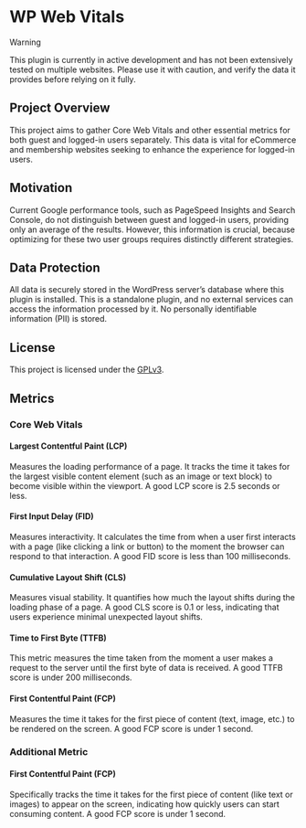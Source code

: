 # WP Web Vitals

> [!WARNING]  
> This plugin is currently in active development and has not been extensively tested on multiple websites. Please use it with caution, and verify the data it provides before relying on it fully.

## Project Overview

This project aims to gather Core Web Vitals and other essential metrics for both guest and logged-in users separately. This data is vital for eCommerce and membership websites seeking to enhance the experience for logged-in users.

## Motivation

Current Google performance tools, such as PageSpeed Insights and Search Console, do not distinguish between guest and logged-in users, providing only an average of the results. However, this information is crucial, because optimizing for these two user groups requires distinctly different strategies.

## Data Protection

All data is securely stored in the WordPress server’s database where this plugin is installed. This is a standalone plugin, and no external services can access the information processed by it. No personally identifiable information (PII) is stored.

## License

This project is licensed under the [GPLv3](https://www.gnu.org/licenses/gpl-3.0.html).

## Metrics

### Core Web Vitals

#### Largest Contentful Paint (LCP)
Measures the loading performance of a page. It tracks the time it takes for the largest visible content element (such as an image or text block) to become visible within the viewport. A good LCP score is 2.5 seconds or less.

#### First Input Delay (FID)
Measures interactivity. It calculates the time from when a user first interacts with a page (like clicking a link or button) to the moment the browser can respond to that interaction. A good FID score is less than 100 milliseconds.

#### Cumulative Layout Shift (CLS)
Measures visual stability. It quantifies how much the layout shifts during the loading phase of a page. A good CLS score is 0.1 or less, indicating that users experience minimal unexpected layout shifts.

#### Time to First Byte (TTFB)
This metric measures the time taken from the moment a user makes a request to the server until the first byte of data is received. A good TTFB score is under 200 milliseconds.

#### First Contentful Paint (FCP)
Measures the time it takes for the first piece of content (text, image, etc.) to be rendered on the screen. A good FCP score is under 1 second.

### Additional Metric

#### First Contentful Paint (FCP)
 Specifically tracks the time it takes for the first piece of content (like text or images) to appear on the screen, indicating how quickly users can start consuming content. A good FCP score is under 1 second.
